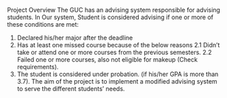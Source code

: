 
Project Overview
The GUC has an advising system responsible for advising students. In Our system, Student is considered
advising if one or more of these conditions are met:
1. Declared his/her major after the deadline
2. Has at least one missed course because of the below reasons
2.1 Didn’t take or attend one or more courses from the previous semesters.
2.2 Failed one or more courses, also not eligible for makeup (Check requirements).
3. The student is considered under probation. (if his/her GPA is more than 3.7).
The aim of the project is to implement a modified advising system to serve the different students’
needs.
